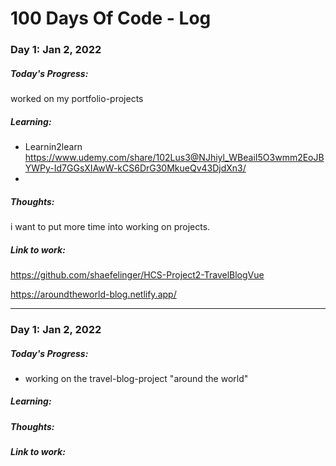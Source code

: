 # 100 Days Of Code - Log



### Day 1: Jan 2, 2022

##### Today's Progress: 

worked on my portfolio-projects

##### Learning: 

- Learnin2learn https://www.udemy.com/share/102Lus3@NJhiyl_WBeaiI5O3wmm2EoJBYWPy-Id7GGsXIAwW-kCS6DrG30MkueQv43DjdXn3/
- 

##### Thoughts:

i want to put more time into working on projects.

##### Link to work:

https://github.com/shaefelinger/HCS-Project2-TravelBlogVue

https://aroundtheworld-blog.netlify.app/





------

### Day 1: Jan 2, 2022

##### Today's Progress: 

- working on the travel-blog-project "around the world"

##### Learning:

##### Thoughts:

##### Link to work:





